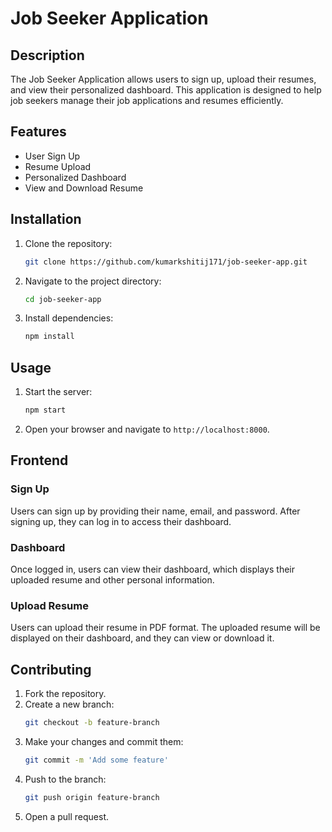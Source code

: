 # Job Seeker Application

## Description

The Job Seeker Application allows users to sign up, upload their resumes, and view their personalized dashboard. This application is designed to help job seekers manage their job applications and resumes efficiently.

## Features

- User Sign Up
- Resume Upload
- Personalized Dashboard
- View and Download Resume

## Installation

1. Clone the repository:
   ```sh
   git clone https://github.com/kumarkshitij171/job-seeker-app.git
   ```
2. Navigate to the project directory:
   ```sh
   cd job-seeker-app
   ```
3. Install dependencies:
   ```sh
   npm install
   ```

## Usage

1. Start the server:
   ```sh
   npm start
   ```
2. Open your browser and navigate to `http://localhost:8000`.

## Frontend

### Sign Up

Users can sign up by providing their name, email, and password. After signing up, they can log in to access their dashboard.

### Dashboard

Once logged in, users can view their dashboard, which displays their uploaded resume and other personal information.

### Upload Resume

Users can upload their resume in PDF format. The uploaded resume will be displayed on their dashboard, and they can view or download it.

## Contributing

1. Fork the repository.
2. Create a new branch:
   ```sh
   git checkout -b feature-branch
   ```
3. Make your changes and commit them:
   ```sh
   git commit -m 'Add some feature'
   ```
4. Push to the branch:
   ```sh
   git push origin feature-branch
   ```
5. Open a pull request.
